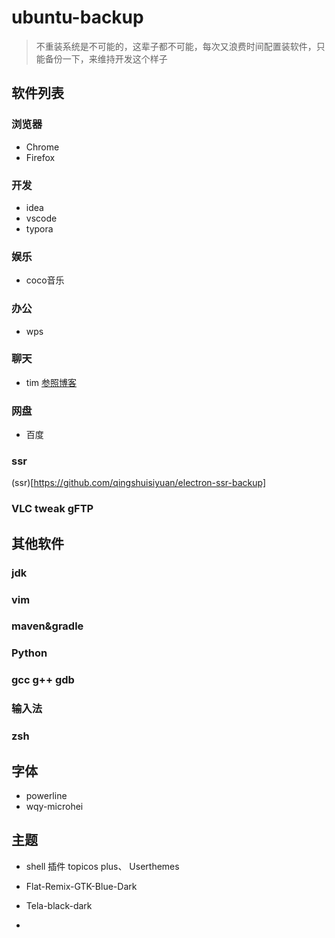 # ubuntu-backup

> 不重装系统是不可能的，这辈子都不可能，每次又浪费时间配置装软件，只能备份一下，来维持开发这个样子



## 软件列表

### 浏览器

- Chrome 
- Firefox

### 开发

- idea 
- vscode
- typora

### 娱乐

- coco音乐

### 办公

- wps

### 聊天

- tim [参照博客](https://blog.csdn.net/Scythe666/article/details/86592035)

### 网盘

- 百度

### ssr

(ssr)[https://github.com/qingshuisiyuan/electron-ssr-backup]

### VLC tweak gFTP





## 其他软件

### jdk

### vim

### maven&gradle

### Python

### gcc g++ gdb

### 输入法

### zsh



## 字体

- powerline
- wqy-microhei

## 主题

- shell 插件 topicos plus、 Userthemes

- Flat-Remix-GTK-Blue-Dark
- Tela-black-dark
- 